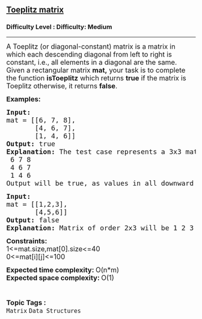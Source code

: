 <h2><a href="https://www.geeksforgeeks.org/problems/toeplitz-matrix/1">Toeplitz matrix</a></h2><h3>Difficulty Level : Difficulty: Medium</h3><hr><div class="problems_problem_content__Xm_eO"><p><span style="font-size: 18px;">A Toeplitz (or diagonal-constant) matrix is a matrix in which each descending diagonal from left to right is constant, i.e., all elements in a diagonal are the same. Given a rectangular matrix <strong>mat,</strong>&nbsp;your task is to complete the function <strong>isToeplitz</strong> which returns <strong>true</strong> if the matrix is Toeplitz otherwise, it returns <strong>false</strong>.</span></p>
<p><span style="font-size: 18px;"><strong>Examples:</strong></span></p>
<pre><span style="font-size: 18px;"><strong>Input:</strong></span><span style="font-size: 18px;"><br>mat = [[6, 7, 8],<br>       [4, 6, 7],<br>       [1, 4, 6]]<br></span><span style="font-size: 18px;"><strong>Output: </strong>true</span><br><span style="font-size: 18px;"><strong>Explanation: </strong></span><span style="font-size: 18px;">The test case represents a 3x3 matrix</span>
<span style="font-size: 18px;"> 6 7 8 </span>
<span style="font-size: 18px;"> 4 6 7 </span>
<span style="font-size: 18px;"> 1 4 6</span>
<span style="font-size: 18px;">Output will be<strong> </strong>true, as values in all downward diagonals from left to right contain the same elements.</span></pre>
<pre><strong><span style="font-size: 18px;">Input: <br></span></strong><span style="font-size: 18px;">mat = [[1,2,3],<br>       [4,5,6]]<br></span><strong><span style="font-size: 18px;">Output: </span></strong><span style="font-size: 18px;">false<br></span><span style="font-size: 18px;"><strong>Explanation: </strong></span><span style="font-size: 18px;">Matrix of order 2x3 will be 1 2 3 4 5 6 Output: false as values in all diagonals are not the same.</span></pre>
<p><span style="font-size: 18px;"><strong>Constraints:</strong> <br></span><span style="font-size: 18px;">1&lt;=mat.size,mat[0].size&lt;=40 <br></span><span style="font-size: 18px;">0&lt;=mat[i][j]&lt;=100</span></p>
<p><span style="font-size: 18px;"><strong>Expected time complexity: </strong>O(n*m</span><span style="font-size: 18px;">)<br></span><span style="font-size: 18px;"><strong>Expected space complexity: </strong>O(1)</span></p></div><br><p><span style=font-size:18px><strong>Topic Tags : </strong><br><code>Matrix</code>&nbsp;<code>Data Structures</code>&nbsp;